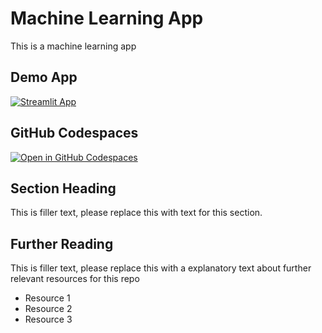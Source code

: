 # Machine Learning App

This is a machine learning app

## Demo App

[![Streamlit App](https://static.streamlit.io/badges/streamlit_badge_black_white.svg)](https://app-test-k6uxwbhf8rb5hddjwxunsw.streamlit.app)

## GitHub Codespaces

[![Open in GitHub Codespaces](https://github.com/codespaces/badge.svg)](https://codespaces.new/streamlit/app-starter-kit?quickstart=1)

## Section Heading

This is filler text, please replace this with text for this section.

## Further Reading

This is filler text, please replace this with a explanatory text about further relevant resources for this repo
- Resource 1
- Resource 2
- Resource 3
